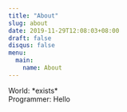 ```yaml
---
title: "About"
slug: about
date: 2019-11-29T12:08:03+08:00
draft: false
disqus: false
menu:
  main:
    name: About
---
```


World: \*exists\* \
Programmer: Hello
